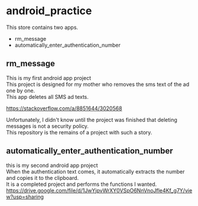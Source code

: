 # android_practice
 
This store contains two apps.  
* rm_message
* automatically_enter_authentication_number

## rm_message
This is my first android app project  
This project is designed for my mother who removes the sms text of the ad one by one.  
This app deletes all SMS ad texts.  

https://stackoverflow.com/a/8851644/3020568

Unfortunately, I didn't know until the project was finished that deleting messages is not a security policy.  
This repository is the remains of a project with such a story.  

## automatically_enter_authentication_number
this is my second android app project  
When the authentication text comes, it automatically extracts the number and copies it to the clipboard.  
It is a completed project and performs the functions I wanted.  
https://drive.google.com/file/d/1JwYjpvWrXY0VSpO6NnVnoJfle4Kf_g7Y/view?usp=sharing  
